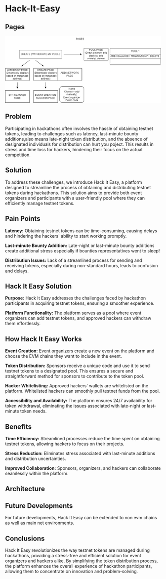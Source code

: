 # Hack-It-Easy
## Pages
![img](/docs/images/Istanbul.drawio.png)

## Problem 
Participating in hackathons often involves the hassle of obtaining testnet tokens, leading to challenges such as latency, last-minute bounty additions,also means late-night token distribution, and the absence of designated individuals for distribution can hurt you poject.
This results in stress and time loss for hackers, hindering their focus on the actual competition.
## Solution 
To address these challenges, we introduce Hack It Easy, a platform designed to streamline the process of obtaining and distributing testnet tokens during hackathons. This solution aims to provide both event organizers and participants with a user-friendly pool where they can efficiently manage testnet tokens.

## Pain Points
**Latency:** Obtaining testnet tokens can be time-consuming, causing delays and hindering the hackers' ability to start working promptly.

**Last-minute Bounty Addition:** Late-night or last-minute bounty additions create additional stress especially if bounties representatives went to sleep!

**Distribution Issues:** Lack of a streamlined process for sending and receiving tokens, especially during non-standard hours, leads to confusion and delays.

## Hack It Easy Solution
**Purpose:** Hack It Easy addresses the challenges faced by hackathon participants in acquiring testnet tokens, ensuring a smoother experience.

**Platform Functionality:** The platform serves as a pool where event organizers can add testnet tokens, and approved hackers can withdraw them effortlessly.

## How Hack It Easy Works
**Event Creation:** Event organizers create a new event on the platform and choose the EVM chains they want to include in the event.

**Token Distribution:** Sponsors receive a unique code and use it to send testnet tokens to a designated pool. This ensures a secure and straightforward method for sponsors to contribute to the token pool.

**Hacker Whitelisting:** Approved hackers' wallets are whitelisted on the platform. Whitelisted hackers can smoothly pull testnet funds from the pool.

**Accessibility and Availability:** The platform ensures 24/7 availability for token withdrawal, eliminating the issues associated with late-night or last-minute token needs.

## Benefits
**Time Efficiency:** Streamlined processes reduce the time spent on obtaining testnet tokens, allowing hackers to focus on their projects.

**Stress Reduction:** Eliminates stress associated with last-minute additions and distribution uncertainties.

**Improved Collaboration:** Sponsors, organizers, and hackers can collaborate seamlessly within the platform.

## Architecture 

## Future Developments 
For future developments, Hack It Easy can be extended to non evm chains as well as main net environments.

## Conclusions
Hack It Easy revolutionizes the way testnet tokens are managed during hackathons, providing a stress-free and efficient solution for event organizers and hackers alike. By simplifying the token distribution process, the platform enhances the overall experience of hackathon participants, allowing them to concentrate on innovation and problem-solving.

